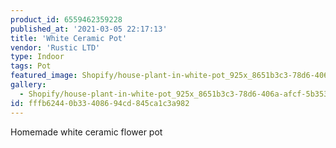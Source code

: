 ```yaml
---
product_id: 6559462359228
published_at: '2021-03-05 22:17:13'
title: 'White Ceramic Pot'
vendor: 'Rustic LTD'
type: Indoor
tags: Pot
featured_image: Shopify/house-plant-in-white-pot_925x_8651b3c3-78d6-406a-afcf-5b3534178d10.jpg
gallery:
  - Shopify/house-plant-in-white-pot_925x_8651b3c3-78d6-406a-afcf-5b3534178d10.jpg
id: fffb6244-0b33-4086-94cd-845ca1c3a982
---
```

<p>Homemade white ceramic flower pot</p>